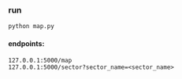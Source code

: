### run
    python map.py

#### endpoints:
    127.0.0.1:5000/map
    127.0.0.1:5000/sector?sector_name=<sector_name>
